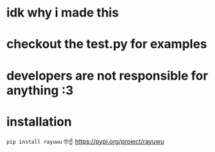 # idk why i made this
# checkout the test.py for examples
# developers are not responsible for anything :3
# installation
```pip install rayuwu```
🤓☝️ https://pypi.org/project/rayuwu
